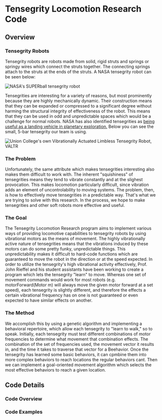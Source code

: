 <h1>Tensegrity Locomotion Research Code</h1>

<h2>Overview</h2>

<h3>Tensegrity Robots</h3>
Tensegrity robots are robots made from solid, rigid struts and springs or springy wires which connect the struts together. The connecting springs attach to the struts at the ends of the struts. A NASA tensegrity robot can be seen below:

![NASA's SUPERball tensegrity robot](https://github.com/JBoggsy/TensCode/blob/master/Miscellany/NASA_SUPERball.jpg)

Tensegrities are interesting for a variety of reasons, but most prominently because they are highly mechanically dynamic. Their construction means that they can be expanded or compressed to a significant degree without harming the structural integrity of effectiveness of the robot. This means that they can be used in odd and unpredictable spaces which would be a challenge for normal robots. NASA has also identified tensegrities as [being useful as a landing vehicle in planetary exploration.](http://ti.arc.nasa.gov/tech/asr/intelligent-robotics/tensegrity/superballbot/) Below you can see the small, 5-bar tensegrity our team is using.

 ![Union College's own Vibrationally Actuated Limbless Tensegrity Robot, VALTR](https://github.com/JBoggsy/TensCode/blob/master/Miscellany/VALTR.jpg)
 
<h3>The Problem</h3>
Unfortunately, the same attribute which makes tensegrities interesting also makes them difficult to work with. The inherent "squishiness" of tensegrities means they tend to vibrate constantly and at the slighest provocation. This makes locomotion particularly difficult, since vibration adds an element of uncontrolability to moving systems. The problem, then, is how to effectively move tensegrities in a predictable way. That's what we are trying to solve with this research. In the process, we hope to make tensegrities and other soft robots more effective and useful.

<h3>The Goal</h3>
The Tensegrity Locomotion Research program aims to implement various ways of providing locomotive capabilities to tensegrity robots by using vibrational motors as the means of movement. The highly vibrationally active nature of tensegrities means that the vibrations induced by these motors can do some pretty funky, unpredictable things. This unpredictability makes it difficult to hard-code functions which are guaranteed to move the robot in the direction or at the speed expected. In order to utilize the tensegrity's high vibrational activity effectively, Prof. John Rieffel and his student assistants have been working to create a program which lets the tensegrity "learn" to move. Whereas one set of movement commands would work for most robots (e.g. motorForward(Motor m) will always move the given motor forward at a set speed), each tensegrity is slightly different, and therefore the effects a certain vibrational frequency has on one is not guaranteed or even expected to have similar effects on another.   

<h3>The Method</h3>
We accomplish this by using a genetic algorithm and implementing a behavioral repertoire, which allow each tensegrity to "learn to walk," so to speak. Initially, each tensegrity must test different combinations of motor frequencies to determine what movement that combination effects. The combination of the set of frequencies used, the movement vector it results in, and the time it takes to traverse that vector for a Beehavior. Once the tensegrity has learned some basic behaviors, it can cpmbine them into more complex behaviors to reach locations the regular behaviors cant. Then we can implement a goal-oriented movement algorithm which selects the most effective behaviors to reach a given location.
 
 <h2>Code Details</h2>
 
 <h3>Code Overview</h3>
 
 <h3>Code Examples</h3>

